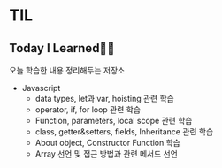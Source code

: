 # TIL
## Today I Learned👩‍💻
오늘 학습한 내용 정리해두는 저장소
<ul>
 <li>
   Javascript
    <ul>
      <li>data types, let과 var, hoisting 관련 학습</li>
      <li>operator, if, for loop 관련 학습 </li>
      <li>Function, parameters, local scope 관련 학습 </li>
     <li>class, getter&setters, fields, Inheritance 관련 학습 </li>
     <li>About object, Constructor Function 학습</li>
     <li>Array 선언 및 접근 방법과 관련 메서드 선언 </li>
    </ul>
 </li>
</ul>
